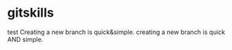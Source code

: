 # gitskills
test
Creating a new branch is quick&simple.
creating a new branch is quick AND simple.

